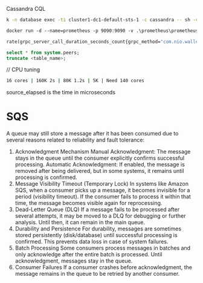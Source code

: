 Cassandra CQL

```bash
k -n database exec -ti cluster1-dc1-default-sts-1 -c cassandra -- sh -c "cqlsh -u 'cluster1-superuser' -p 't72v7ioLWEfo7fPbiWfjO1YZ2NWoxxAjLuQaqNdNA8wSbFKicPirjA'"
```

```dockerfile
docker run -d --name=prometheus -p 9090:9090 -v .\prometheus\prometheus.yaml:/etc/prometheus/prometheus.yml prom/prometheus

rate(grpc_server_call_duration_seconds_count{grpc_method="com.nio.wallet.grpc.WalletService/transfer"}[1m])
```

```sql
select * from system.peers;
truncate <table_name>;
```

// CPU tuning
```bash
16 cores | 160K 2s | 80K 1.2s | 5K | Need 140 cores
```

source_elapsed is the time in microseconds

# SQS

A queue may still store a message after it has been consumed due to several reasons related to reliability and fault tolerance:

1. Acknowledgment Mechanism
   Manual Acknowledgment: The message stays in the queue until the consumer explicitly confirms successful processing.
   Automatic Acknowledgment: If enabled, the message is removed after being delivered, but in some systems, it remains until processing is confirmed.
2. Message Visibility Timeout (Temporary Lock)
   In systems like Amazon SQS, when a consumer picks up a message, it becomes invisible for a period (visibility timeout).
   If the consumer fails to process it within that time, the message becomes visible again for reprocessing.
3. Dead-Letter Queue (DLQ)
   If a message fails to be processed after several attempts, it may be moved to a DLQ for debugging or further analysis.
   Until then, it can remain in the main queue.
4. Durability and Persistence
   For durability, messages are sometimes stored persistently (disk/database) until successful processing is confirmed.
   This prevents data loss in case of system failures.
5. Batch Processing
   Some consumers process messages in batches and only acknowledge after the entire batch is processed.
   Until acknowledgment, messages stay in the queue.
6. Consumer Failures
   If a consumer crashes before acknowledgment, the message remains in the queue to be retried by another consumer.